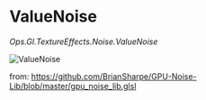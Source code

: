 # ValueNoise

*Ops.Gl.TextureEffects.Noise.ValueNoise*

![ValueNoise](img/valuenoise.jpg)

from: https://github.com/BrianSharpe/GPU-Noise-Lib/blob/master/gpu_noise_lib.glsl

